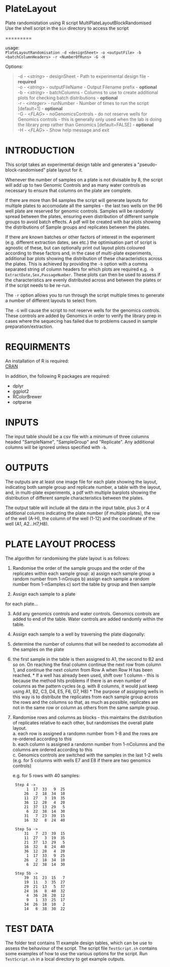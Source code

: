 # PlateLayout

Plate randomistation using R script MultiPlateLayoutBlockRandomised  
Use the shell script in the `bin` directory to access the script

=========

usage:  
`PlateLayoutRandomisation -d <designSheet> -o <outputFile> -b <batchColumnHeaders> -r <NumberOfRuns> -G -H`

Options:  
>    -d - <*string*>  - designSheet - Path to experimental design file - **required**  
>    -o - <*string*>  - outputFileName - Output Filename prefix - **optional**  
>    -b - <*string*>  - batchColumns - Columns to use to create additional plots for checking batch distributions - **optional**  
>    -r - <*integer*> - runNumber - Number of times to run the script [default=1] - **optional**  
>    -G - <*FLAG*>    - noGenomicsControls - do not reserve wells for Genomics controls - this is generally only used when the lab is doing the library prep rather than Genomics [default=FALSE] - **optional**  
>    -H - <*FLAG*> - Show help message and exit

INTRODUCTION
============
This script takes an experimental design table and generates a "pseudo-block-randomised" plate layout for it. 

Whenever the number of samples on a plate is not divisable by 8, the script will add up to two Genomic Controls and as many water controls as necessary to ensure that columns on the plate are complete.

If there are more than 94 samples the script will generate layouts for multiple plates to accomodate all the samples - the last two wells on the 96 well plate are reserved for genomic controls. Samples will be randomly spread between the plates, ensuring even distribution of different sample groups to avoid batch effects. A pdf will be created with bar plots showing the distributions of Sample groups and replicates between the plates.

If there are known batches or other factors of interest in the experiment (e.g. different extraction dates, sex etc.) the optimisation part of script is agnostic of these, but can optionally print out layout plots coloured according to these factors and, in the case of multi-plate experiments, additional bar plots showing the distribution of these characteristics across the plates. This is achieved by providing the `-b` option with a comma separated string of column headers for which plots are required e.g. `-b ExtractDate,Sex,PassageNumber`. These plots can then be used to assess if the characteristics are evenly distributed across and between the plates or if the script needs to be re-run. 

The `-r` option allows you to run through the script multiple times to generate a number of different layouts to select from.

The `-G` will cause the script to not reserve wells for the genomics controls. These controls are added by Genomics in order to verify the library prep in cases where the sequecing has failed due to problems caused in sample preparation/extraction. 

REQUIRMENTS
===========
An installation of R is required:  
  [CRAN](https://cran.r-project.org/)
  
In addition, the following R packages are required:
  * dplyr
  * ggplot2
  * RColorBrewer
  * optparse

INPUTS
======
The input table should be a csv file with a minimum of three columns headed "SampleName", "SampleGroup" and "Replicate". Any additional columns will be ignored unless specified with `-b`.

OUTPUTS
=======
The outputs are at least one image file for each plate showing the layout, indicating both sample group and replicate number, a table with the layout, and, in multi-plate experiments, a pdf with multiple barplots showing the distribution of different sample characteristics between the plates.

The output table will include all the data in the input table, plus 3 or 4 additional columns indicating the plate number (if multiple plates), the row of the well (A-H), the column of the well (1-12) and the coordinate of the well (A1, A2...H7,H8).

PLATE LAYOUT PROCESS
====================
The algorithm for randomising the plate layout is as follows:

1. Randomise the order of the sample groups and the order of the replicates within each sample group:
    a) assign each sample group a random number from 1-nGroups
    b) assign each sample a random number from 1-nSamples
    c) sort the table by group and then sample

2. Assign each sample to a plate

 for each plate...

3. Add any genomics controls and water controls. Genomics controls are added to end of the table. Water controls are added randomly within the table.

4. Assign each sample to a well by traversing the plate diagonally:
  1. determine the number of columns that will be needed to accomodate all the samples on the plate
  2. the first sample in the table is then assigned to A1, the second to B2 and so on. On reaching the final column continue the next row from column 1, and continue the next column from Row A when Row H has been reached.
    * If a well has already been used, shift over 1 column - this is because the method hits problems if there is an even number of columns as the pattern cycles (e.g. with 8 columns, it would just keep using A1, B2, C3, D4, E5, F6, G7, H8)
    * The purpose of assigning wells in this way is to distribute the replicates from each sample group across the rows and the columns so that, as much as possible, replicates are not in the same row or column as others from the same sample group.

5. Randomise rows and columns as blocks - this maintains the distribution of replicates relative to each other, but randomises the overall plate layout.  
     a. each row is assigned a randomn number from 1-8 and the rows are re-ordered according to this  
     b. each column is assigned a randomn number from 1-nColumns and the columns are ordered according to this  
     c. Genomics controls are switched with the samples in the last 1-2 wells (e.g. for 5 columns with wells E7 and E8 if there are two genomics controls)

    e.g. for 5 rows with 40 samples:
    
        Step 4 ->
             1  17  33   9  25
            26   2  18  34  10
            11  27   3  19  35
            36  12  28   4  20
            21  37  13  29   5
             6  22  38  14  30
            31   7  23  39  15
            16  32   8  24  40

        Step 5a ->
            31   7  23  39  15
            11  27   3  19  35
            21  37  13  29   5
            16  32   8  24  40
            36  12  28   4  20
             1  17  33   9  25
            26   2  18  34  10
             6  22  38  14  30

        Step 5b ->
            39  31  23  15   7
            19  11   3  35  27
            29  21  13   5  37
            24  16   8  40  32
             4  36  28  20  12
             9   1  33  25  17
            34  26  18  10   2
            14   6  38  30  22

TEST DATA
=========

The folder test contains 11 example design tables, which can be use to assess the behaviour of the script. The script file `TestScript.sh` contains some examples of how to use the various options for the script. Run `TestScript.sh` in a local directory to get example outputs.


